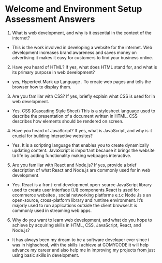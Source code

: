 # Welcome and Environment Setup Assessment Answers

1. What is web development, and why is it essential in the context of the internet?

- This is the work involved in developing a website for the internet. Web development increases brand awareness and saves money on advertising  it makes it easy for customers to find your business online.


2. Have you heard of HTML? If yes, what does HTML stand for, and what is its primary purpose in web development?

- yes, Hypertext Mark up Language . To create web pages and tells the browser how to display them.

3. Are you familiar with CSS? If yes, briefly explain what CSS is used for in web development.

- Yes. CSS (Cascading Style Sheet) This is a stylesheet language used to describe the presentation of a document written in HTML. CSS describes how elements should be rendered on screen. 

4. Have you heard of JavaScript? If yes, what is JavaScript, and why is it crucial for building interactive websites?

- Yes. It is a scripting language that enables you to create dynamically updating content. JavaScript is important because it brings the website to life by adding functionality making webpages interactive.

5. Are you familiar with React and Node.js? If yes, provide a brief description of what React and Node.js are commonly used for in web development.

- Yes. React is a front-end development open-source JavaScript library used to create user interface (UI) components.React is used for ecommerce websites , social networking platforms e.t.c Node Js s an open-source, cross-platform library and runtime environment. It’s majorly used to run applications outside the client browser.It is commonly used in streaming web apps.

6. Why do you want to learn web development, and what do you hope to achieve by acquiring skills in HTML, CSS, JavaScript, React, and Node.js?

- It has always been my dream to be a software developer ever  since i was in highschool, with the skills i achieve at GOMYCODE  it will help advance my career and also help me in improving my projects  from just using basic skills  in development.

